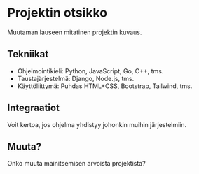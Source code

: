 # Projektin otsikko

Muutaman lauseen mitatinen projektin kuvaus.

## Tekniikat

* Ohjelmointikieli: Python, JavaScript, Go, C++, tms.
* Taustajärjestelmä: Django, Node.js, tms.
* Käyttöliittymä: Puhdas HTML+CSS, Bootstrap, Tailwind, tms.

## Integraatiot

Voit kertoa, jos ohjelma yhdistyy johonkin muihin järjestelmiin.

## Muuta?

Onko muuta mainitsemisen arvoista projektista?
